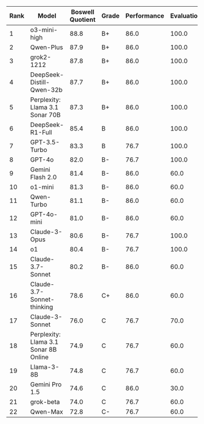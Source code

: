 | Rank | Model | Boswell Quotient | Grade | Performance | Evaluation | Efficiency |
|------|-------|-----------------|-------|------------|------------|------------|
| 1 | o3-mini-high | 88.8 | B+ | 86.0 | 100.0 | 85.4 |
| 2 | Qwen-Plus | 87.9 | B+ | 86.0 | 100.0 | 76.6 |
| 3 | grok2-1212 | 87.8 | B+ | 86.0 | 100.0 | 75.6 |
| 4 | DeepSeek-Distill-Qwen-32b | 87.7 | B+ | 86.0 | 100.0 | 74.6 |
| 5 | Perplexity: Llama 3.1 Sonar 70B | 87.3 | B+ | 86.0 | 100.0 | 70.8 |
| 6 | DeepSeek-R1-Full | 85.4 | B | 86.0 | 100.0 | 51.5 |
| 7 | GPT-3.5-Turbo | 83.3 | B | 76.7 | 100.0 | 95.8 |
| 8 | GPT-4o | 82.0 | B- | 76.7 | 100.0 | 83.1 |
| 9 | Gemini Flash 2.0 | 81.4 | B- | 86.0 | 60.0 | 91.2 |
| 10 | o1-mini | 81.3 | B- | 86.0 | 60.0 | 90.4 |
| 11 | Qwen-Turbo | 81.1 | B- | 86.0 | 60.0 | 88.8 |
| 12 | GPT-4o-mini | 81.0 | B- | 86.0 | 60.0 | 87.5 |
| 13 | Claude-3-Opus | 80.6 | B- | 76.7 | 100.0 | 68.8 |
| 14 | o1 | 80.4 | B- | 76.7 | 100.0 | 66.7 |
| 15 | Claude-3.7-Sonnet | 80.2 | B- | 86.0 | 60.0 | 79.9 |
| 16 | Claude-3.7-Sonnet-thinking | 78.6 | C+ | 86.0 | 60.0 | 64.1 |
| 17 | Claude-3-Sonnet | 76.0 | C | 76.7 | 70.0 | 83.3 |
| 18 | Perplexity: Llama 3.1 Sonar 8B Online | 74.9 | C | 76.7 | 60.0 | 91.8 |
| 19 | Llama-3-8B | 74.8 | C | 76.7 | 60.0 | 90.5 |
| 20 | Gemini Pro 1.5 | 74.6 | C | 86.0 | 30.0 | 83.3 |
| 21 | grok-beta | 74.0 | C | 76.7 | 60.0 | 82.8 |
| 22 | Qwen-Max | 72.8 | C- | 76.7 | 60.0 | 71.2 |
